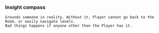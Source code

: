 ### Insight compass
    Grounds someone in reality. Without it, Player cannot go back to the Room, or easily navigate levels.
    Bad things happens if anyone other than the Player has it.